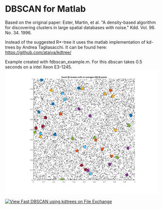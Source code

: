 # DBSCAN for Matlab
Based on the original paper: Ester, Martin, et al. "A density-based algorithm for discovering clusters in large spatial databases with noise." Kdd. Vol. 96. No. 34. 1996.

Instead of the suggested R*-tree it uses the matlab implementation of kd-trees by Andrea Tagliasacchi. It can be found here: https://github.com/ataiya/kdtree/

Example created with fdbscan_example.m. For this dbscan takes 0.5 seconds on a intel Xeon E3-1245.
![Demo Image](img/demo.png)

[![View Fast DBSCAN using kdtrees on File Exchange](https://www.mathworks.com/matlabcentral/images/matlab-file-exchange.svg)](https://nl.mathworks.com/matlabcentral/fileexchange/68482-fast-dbscan-using-kdtrees)

